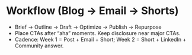 # Workflow (Blog → Email → Shorts)
- Brief → Outline → Draft → Optimize → Publish → Repurpose
- Place CTAs after “aha” moments. Keep disclosure near major CTAs.
- Cadence: Week 1 = Post + Email + Short; Week 2 = Short + LinkedIn + Community answer.
